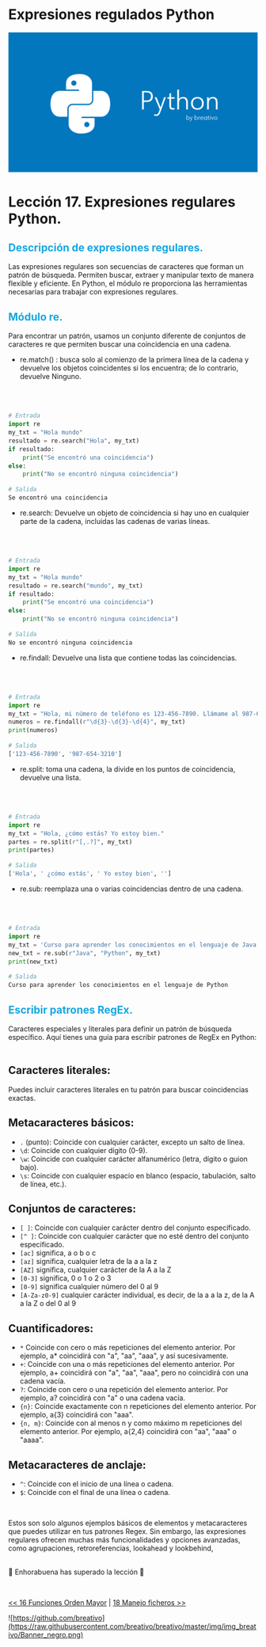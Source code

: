 # Expresiones regulados Python

![](https://github.com/breativo/Python_by_breativo/blob/master/img/Banner_Python_by_breativo.png?raw=true)

# Lección 17. Expresiones regulares Python.

<h2 style="color:#15A7E1">Descripción de expresiones regulares.</h2>
Las expresiones regulares son secuencias de caracteres que forman un patrón de búsqueda. Permiten buscar, extraer y manipular texto de manera flexible y eficiente. En Python, el módulo re proporciona las herramientas necesarias para trabajar con expresiones regulares.

<h2 style="color:#15A7E1">Módulo re.</h2>
Para encontrar un patrón, usamos un conjunto diferente de conjuntos de caracteres re que permiten buscar una coincidencia en una cadena.

<br>

* re.match() : busca solo al comienzo de la primera línea de la cadena y devuelve los objetos coincidentes si los encuentra; de lo contrario, devuelve Ninguno.

<br>
<br>

````py
# Entrada
import re
my_txt = "Hola mundo"
resultado = re.search("Hola", my_txt)
if resultado:
    print("Se encontró una coincidencia")
else:
    print("No se encontró ninguna coincidencia")
````
````sh
# Salida
Se encontró una coincidencia
````

* re.search: Devuelve un objeto de coincidencia si hay uno en cualquier parte de la cadena, incluidas las cadenas de varias líneas.

<br>
<br>

````py
# Entrada
import re
my_txt = "Hola mundo"
resultado = re.search("mundo", my_txt)
if resultado:
    print("Se encontró una coincidencia")
else:
    print("No se encontró ninguna coincidencia")
````
````sh
# Salida
No se encontró ninguna coincidencia
````
* re.findall: Devuelve una lista que contiene todas las coincidencias.

<br>
<br>

````py
# Entrada
import re
my_txt = "Hola, mi número de teléfono es 123-456-7890. Llámame al 987-654-3210."
numeros = re.findall(r"\d{3}-\d{3}-\d{4}", my_txt)
print(numeros)
````
````sh
# Salida
['123-456-7890', '987-654-3210']
````
* re.split: toma una cadena, la divide en los puntos de coincidencia, devuelve una lista.

<br>
<br>

````py
# Entrada
import re
my_txt = "Hola, ¿cómo estás? Yo estoy bien."
partes = re.split(r"[,.?]", my_txt)
print(partes)
````
````sh
# Salida
['Hola', ' ¿cómo estás', ' Yo estoy bien', '']
````

* re.sub: reemplaza una o varias coincidencias dentro de una cadena.

<br>
<br>

````py
# Entrada
import re
my_txt = 'Curso para aprender los conocimientos en el lenguaje de Java'
new_txt = re.sub(r"Java", "Python", my_txt)
print(new_txt)
````
````sh
# Salida
Curso para aprender los conocimientos en el lenguaje de Python
````

<h2 style="color:#15A7E1">Escribir patrones RegEx.</h2>
Caracteres especiales y literales para definir un patrón de búsqueda específico. Aquí tienes una guía para escribir patrones de RegEx en Python:

<br>
<br>

## Caracteres literales:

Puedes incluir caracteres literales en tu patrón para buscar coincidencias exactas. 

## Metacaracteres básicos:

* `.` (punto): Coincide con cualquier carácter, excepto un salto de línea.
* `\d`: Coincide con cualquier dígito (0-9).
* `\w`: Coincide con cualquier carácter alfanumérico (letra, dígito o guion bajo).
* `\s`: Coincide con cualquier espacio en blanco (espacio, tabulación, salto de línea, etc.).

## Conjuntos de caracteres:

* `[ ]`: Coincide con cualquier carácter dentro del conjunto especificado.
* `[^ ]`: Coincide con cualquier carácter que no esté dentro del conjunto especificado. 
* `[ac]` significa, a o b o c
* `[az]` significa, cualquier letra de la a a la z
* `[AZ]` significa, cualquier carácter de la A a la Z
* `[0-3]` significa, 0 o 1 o 2 o 3
* `[0-9]` significa cualquier número del 0 al 9
* `[A-Za-z0-9]` cualquier carácter individual, es decir, de la a a la z, de la A a la Z o del 0 al 9

## Cuantificadores:

* `*` Coincide con cero o más repeticiones del elemento anterior. Por ejemplo, a* coincidirá con "a", "aa", "aaa", y así sucesivamente.
* `+`: Coincide con una o más repeticiones del elemento anterior. Por ejemplo, a+ coincidirá con "a", "aa", "aaa", pero no coincidirá con una cadena vacía.
* `?`: Coincide con cero o una repetición del elemento anterior. Por ejemplo, a? coincidirá con "a" o una cadena vacía.
* `{n}`: Coincide exactamente con n repeticiones del elemento anterior. Por ejemplo, a{3} coincidirá con "aaa".
* `{n, m}`: Coincide con al menos n y como máximo m repeticiones del elemento anterior. Por ejemplo, a{2,4} coincidirá con "aa", "aaa" o "aaaa".

## Metacaracteres de anclaje:

* `^`: Coincide con el inicio de una línea o cadena.
* `$`: Coincide con el final de una línea o cadena.

<br>

Estos son solo algunos ejemplos básicos de elementos y metacaracteres que puedes utilizar en tus patrones Regex. Sin embargo, las expresiones regulares ofrecen muchas más funcionalidades y opciones avanzadas, como agrupaciones, retroreferencias, lookahead y lookbehind, 
<br>
<br>

🎉 Enhorabuena has superado la lección 🎉

<br>

[<< 16 Funciones Orden Mayor](../16_Funciones_OrdenMayor_Python) | [18 Manejo ficheros >>](../18_Expresiones_Regulares_Python)

![https://github.com/breativo](https://raw.githubusercontent.com/breativo/breativo/master/img/img_breativo/Banner_negro.png)


